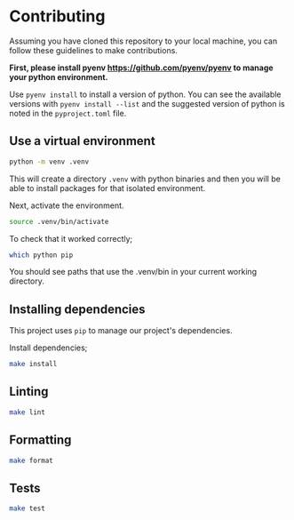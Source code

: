 # Contributing

Assuming you have cloned this repository to your local machine, you can follow these guidelines to make contributions.

**First, please install pyenv https://github.com/pyenv/pyenv to manage your python environment.**

Use `pyenv install` to install a version of python. You can see the available versions with `pyenv install --list` and the suggested version of python is noted in the `pyproject.toml` file.

## Use a virtual environment

```sh
python -m venv .venv
```

This will create a directory `.venv` with python binaries and then you will be able to install packages for that isolated environment.

Next, activate the environment.

```sh
source .venv/bin/activate
```

To check that it worked correctly;

```sh
which python pip
```

You should see paths that use the .venv/bin in your current working directory.

## Installing dependencies

This project uses `pip` to manage our project's dependencies.

Install dependencies;

```sh
make install
```

## Linting

```sh
make lint
```

## Formatting

```sh
make format
```

## Tests

```sh
make test
```
